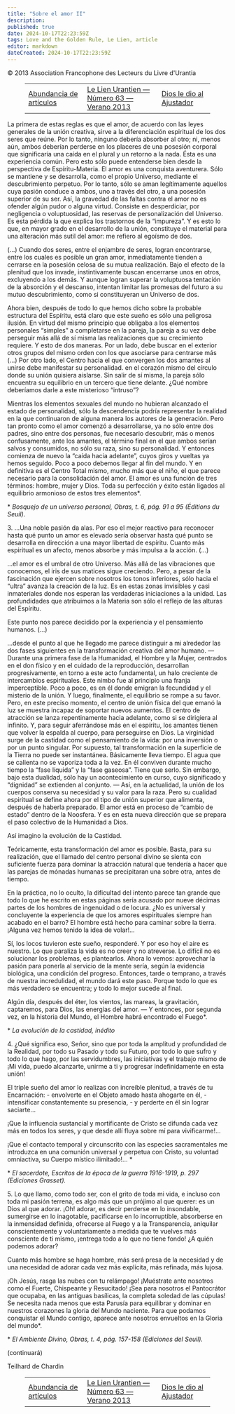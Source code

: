 ```yaml
---
title: "Sobre el amor II"
description: 
published: true
date: 2024-10-17T22:23:59Z
tags: Love and the Golden Rule, Le Lien, article
editor: markdown
dateCreated: 2024-10-17T22:23:59Z
---
```


<p class="v-card tema v-sheet--gris claro aclarar-3 px-2">© 2013 Association Francophone des Lecteurs du Livre d'Urantia</p>
<figure class="table chapter-navigator">
  <table>
    <tbody>
      <tr>
        <td>
        <a href="/es/article/Guy_de_Viron/Abondance_d_articles">
          <span class="mdi mdi-arrow-left-drop-circle"></span><span class="pl-2">Abundancia de artículos</span>
        </a>
        </td>
        <td>
        <a href="/es/index/articles_le_lien#le-lien-urantien-número-63-verano-2013">
          <span class="mdi mdi-book-open-variant"></span><span class="pl-2">Le Lien Urantien — Número 63 — Verano 2013</span>
        </a>
        </td>
        <td>
        <a href="/es/article/Guy_Bourhis/Dieu_donne_l_Ajusteur">
          <span class="pr-2">Dios le dio al Ajustador</span><span class="mdi mdi-arrow-right-drop-circle"></span>
        </a>
        </td>
      </tr>
    </tbody>
  </table>
</figure>



La primera de estas reglas es que el amor, de acuerdo con las leyes generales de la unión creativa, sirve a la diferenciación espiritual de los dos seres que reúne. Por lo tanto, ninguno debería absorber al otro; ni, menos aún, ambos deberían perderse en los placeres de una posesión corporal que significaría una caída en el plural y un retorno a la nada. Ésta es una experiencia común. Pero esto sólo puede entenderse bien desde la perspectiva de Espíritu-Materia. El amor es una conquista aventurera. Sólo se mantiene y se desarrolla, como el propio Universo, mediante el descubrimiento perpetuo. Por lo tanto, sólo se aman legítimamente aquellos cuya pasión conduce a ambos, uno a través del otro, a una posesión superior de su ser. Así, la gravedad de las faltas contra el amor no es ofender algún pudor o alguna virtud. Consiste en desperdiciar, por negligencia o voluptuosidad, las reservas de personalización del Universo. Es esta pérdida la que explica los trastornos de la “impureza”. Y es esto lo que, en mayor grado en el desarrollo de la unión, constituye el material para una alteración más sutil del amor: me refiero al egoísmo de dos.

(...) Cuando dos seres, entre el enjambre de seres, logran encontrarse, entre los cuales es posible un gran amor, inmediatamente tienden a cerrarse en la posesión celosa de su mutua realización. Bajo el efecto de la plenitud que los invade, instintivamente buscan encerrarse unos en otros, excluyendo a los demás. Y aunque logran superar la voluptuosa tentación de la absorción y el descanso, intentan limitar las promesas del futuro a su mutuo descubrimiento, como si constituyeran un Universo de dos.

Ahora bien, después de todo lo que hemos dicho sobre la probable estructura del Espíritu, está claro que este sueño es sólo una peligrosa ilusión. En virtud del mismo principio que obligaba a los elementos personales “simples” a completarse en la pareja, la pareja a su vez debe perseguir más allá de sí misma las realizaciones que su crecimiento requiere. Y esto de dos maneras. Por un lado, debe buscar en el exterior otros grupos del mismo orden con los que asociarse para centrarse más (...) Por otro lado, el Centro hacia el que convergen los dos amantes al unirse debe manifestar su personalidad. en el corazón mismo del círculo donde su unión quisiera aislarse. Sin salir de sí misma, la pareja sólo encuentra su equilibrio en un tercero que tiene delante. ¿Qué nombre deberíamos darle a este misterioso “intruso”?

Mientras los elementos sexuales del mundo no hubieran alcanzado el estado de personalidad, sólo la descendencia podría representar la realidad en la que continuaron de alguna manera los autores de la generación. Pero tan pronto como el amor comenzó a desarrollarse, ya no sólo entre dos padres, sino entre dos personas, fue necesario descubrir, más o menos confusamente, ante los amantes, el término final en el que ambos serían salvos y consumidos, no sólo su raza, sino su personalidad. Y entonces comienza de nuevo la “caída hacia adelante”, cuyos giros y vueltas ya hemos seguido. Poco a poco debemos llegar al fin del mundo. Y en definitiva es el Centro Total mismo, mucho más que el niño, el que parece necesario para la consolidación del amor. El amor es una función de tres términos: hombre, mujer y Dios. Toda su perfección y éxito están ligados al equilibrio armonioso de estos tres elementos\*.

\* _Bosquejo de un universo personal, Obras, t. 6, pág. 91 a 95 (Éditions du Seuil)._

3\. ...Una noble pasión da alas. Por eso el mejor reactivo para reconocer hasta qué punto un amor es elevado sería observar hasta qué punto se desarrolla en dirección a una mayor libertad de espíritu. Cuanto más espiritual es un afecto, menos absorbe y más impulsa a la acción. (...)

...el amor es el umbral de otro Universo. Más allá de las vibraciones que conocemos, el iris de sus matices sigue creciendo. Pero, a pesar de la fascinación que ejercen sobre nosotros los tonos inferiores, sólo hacia el “ultra” avanza la creación de la luz. Es en estas zonas invisibles y casi inmateriales donde nos esperan las verdaderas iniciaciones a la unidad. Las profundidades que atribuimos a la Materia son sólo el reflejo de las alturas del Espíritu.

Este punto nos parece decidido por la experiencia y el pensamiento humanos. (...)

...desde el punto al que he llegado me parece distinguir a mi alrededor las dos fases siguientes en la transformación creativa del amor humano. — Durante una primera fase de la Humanidad, el Hombre y la Mujer, centrados en el don físico y en el cuidado de la reproducción, desarrollan progresivamente, en torno a este acto fundamental, un halo creciente de intercambios espirituales. Este nimbo fue al principio una franja imperceptible. Poco a poco, es en él donde emigran la fecundidad y el misterio de la unión. Y luego, finalmente, el equilibrio se rompe a su favor. Pero, en este preciso momento, el centro de unión física del que emanó la luz se muestra incapaz de soportar nuevos aumentos. El centro de atracción se lanza repentinamente hacia adelante, como si se dirigiera al infinito. Y, para seguir aferrándose más en el espíritu, los amantes tienen que volver la espalda al cuerpo, para perseguirse en Dios. La virginidad surge de la castidad como el pensamiento de la vida: por una inversión o por un punto singular. Por supuesto, tal transformación en la superficie de la Tierra no puede ser instantánea. Básicamente lleva tiempo. El agua que se calienta no se vaporiza toda a la vez. En él conviven durante mucho tiempo la “fase líquida” y la “fase gaseosa”. Tiene que serlo. Sin embargo, bajo esta dualidad, sólo hay un acontecimiento en curso, cuyo significado y “dignidad” se extienden al conjunto. — Así, en la actualidad, la unión de los cuerpos conserva su necesidad y su valor para la raza. Pero su cualidad espiritual se define ahora por el tipo de unión superior que alimenta, después de haberla preparado. El amor está en proceso de “cambio de estado” dentro de la Noosfera. Y es en esta nueva dirección que se prepara el paso colectivo de la Humanidad a Dios.

Así imagino la evolución de la Castidad.

Teóricamente, esta transformación del amor es posible. Basta, para su realización, que el llamado del centro personal divino se sienta con suficiente fuerza para dominar la atracción natural que tendería a hacer que las parejas de mónadas humanas se precipitaran una sobre otra, antes de tiempo.

En la práctica, no lo oculto, la dificultad del intento parece tan grande que todo lo que he escrito en estas páginas sería acusado por nueve décimas partes de los hombres de ingenuidad o de locura. ¿No es universal y concluyente la experiencia de que los amores espirituales siempre han acabado en el barro? El hombre está hecho para caminar sobre la tierra. ¡Alguna vez hemos tenido la idea de volar!...

Sí, los locos tuvieron este sueño, responderé. Y por eso hoy el aire es nuestro. Lo que paraliza la vida es no creer y no atreverse. Lo difícil no es solucionar los problemas, es plantearlos. Ahora lo vemos: aprovechar la pasión para ponerla al servicio de la mente sería, según la evidencia biológica, una condición del progreso. Entonces, tarde o temprano, a través de nuestra incredulidad, el mundo dará este paso. Porque todo lo que es más verdadero se encuentra; y todo lo mejor sucede al final.

Algún día, después del éter, los vientos, las mareas, la gravitación, captaremos, para Dios, las energías del amor. — Y entonces, por segunda vez, en la historia del Mundo, el Hombre habrá encontrado el Fuego\*.

\* _La evolución de la castidad, inédito_

4\. ¿Qué significa eso, Señor, sino que por toda la amplitud y profundidad de la Realidad, por todo su Pasado y todo su Futuro, por todo lo que sufro y todo lo que hago, por las servidumbres, las iniciativas y el trabajo mismo de ¡Mi vida, puedo alcanzarte, unirme a ti y progresar indefinidamente en esta unión!

El triple sueño del amor lo realizas con increíble plenitud, a través de tu Encarnación: - envolverte en el Objeto amado hasta ahogarte en él, - intensificar constantemente su presencia, - y perderte en él sin lograr saciarte...

¡Que la influencia sustancial y mortificante de Cristo se difunda cada vez más en todos los seres, y que desde allí fluya sobre mí para vivificarme!...

¡Que el contacto temporal y circunscrito con las especies sacramentales me introduzca en una comunión universal y perpetua con Cristo, su voluntad omniactiva, su Cuerpo místico ilimitado!... \*

\* _El sacerdote, Escritos de la época de la guerra 1916-1919, p. 297 (Ediciones Grasset)._

5\. Lo que llamo, como todo ser, con el grito de toda mi vida, e incluso con toda mi pasión terrena, es algo más que un prójimo al que querer: es un Dios al que adorar. ¡Oh! adorar, es decir perderse en lo insondable, sumergirse en lo inagotable, pacificarse en lo incorruptible, absorberse en la inmensidad definida, ofrecerse al Fuego y a la Transparencia, aniquilar conscientemente y voluntariamente a medida que te vuelves más consciente de ti mismo, ¡entrega todo a lo que no tiene fondo! ¿A quién podemos adorar?

Cuanto más hombre se haga hombre, más será presa de la necesidad y de una necesidad de adorar cada vez más explícita, más refinada, más lujosa.

¡Oh Jesús, rasga las nubes con tu relámpago! ¡Muéstrate ante nosotros como el Fuerte, Chispeante y Resucitado! ¡Sea para nosotros el Pantocrátor que ocupaba, en las antiguas basílicas, la completa soledad de las cúpulas! Se necesita nada menos que esta Parusía para equilibrar y dominar en nuestros corazones la gloria del Mundo naciente. Para que podamos conquistar el Mundo contigo, aparece ante nosotros envueltos en la Gloria del mundo\*.

\* _El Ambiente Divino, Obras, t. 4, pág. 157-158 (Ediciones del Seuil)._

(continuará)

Teilhard de Chardin



<figure class="table chapter-navigator">
  <table>
    <tbody>
      <tr>
        <td>
        <a href="/es/article/Guy_de_Viron/Abondance_d_articles">
          <span class="mdi mdi-arrow-left-drop-circle"></span><span class="pl-2">Abundancia de artículos</span>
        </a>
        </td>
        <td>
        <a href="/es/index/articles_le_lien#le-lien-urantien-número-63-verano-2013">
          <span class="mdi mdi-book-open-variant"></span><span class="pl-2">Le Lien Urantien — Número 63 — Verano 2013</span>
        </a>
        </td>
        <td>
        <a href="/es/article/Guy_Bourhis/Dieu_donne_l_Ajusteur">
          <span class="pr-2">Dios le dio al Ajustador</span><span class="mdi mdi-arrow-right-drop-circle"></span>
        </a>
        </td>
      </tr>
    </tbody>
  </table>
</figure>
